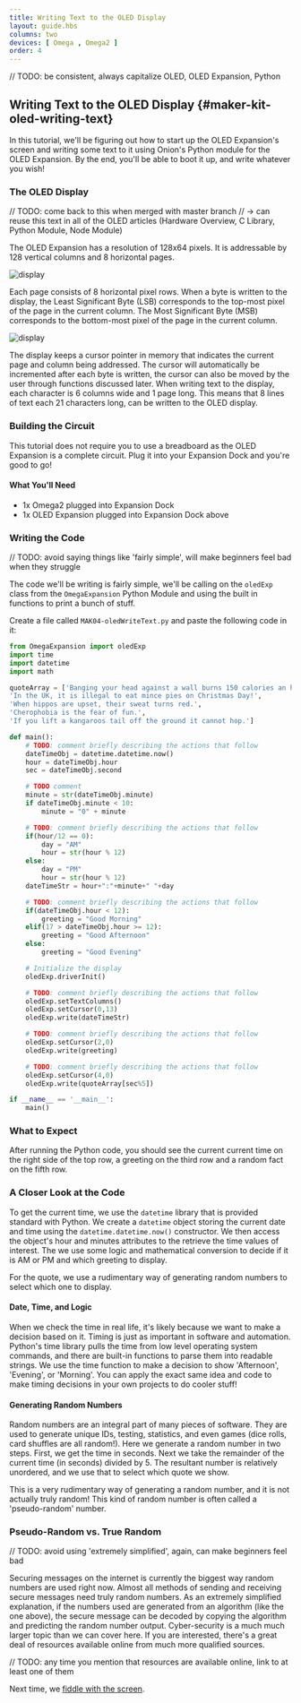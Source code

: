 ```yaml
---
title: Writing Text to the OLED Display
layout: guide.hbs
columns: two
devices: [ Omega , Omega2 ]
order: 4
---
```


// TODO: be consistent, always capitalize OLED, OLED Expansion, Python

## Writing Text to the OLED Display {#maker-kit-oled-writing-text}

In this tutorial, we'll be figuring out how to start up the OLED Expansion's screen and writing some text to it using Onion's Python module for the OLED Expansion. By the end, you'll be able to boot it up, and write whatever you wish!


### The OLED Display

// TODO: come back to this when merged with master branch
//	-> can reuse this text in all of the OLED articles (Hardware Overview, C Library, Python Module, Node Module)

The OLED Expansion has a resolution of 128x64 pixels. It is addressable by 128 vertical columns and 8 horizontal pages.

![display](https://raw.githubusercontent.com/OnionIoT/Onion-Docs/master/Omega2/Documentation/Hardware-Overview/img/oled-expansion-column-rows.png)

Each page consists of 8 horizontal pixel rows. When a byte is written to the display, the Least Significant Byte (LSB) corresponds to the top-most pixel of the page in the current column. The Most Significant Byte (MSB) corresponds to the bottom-most pixel of the page in the current column.

![display](https://raw.githubusercontent.com/OnionIoT/Onion-Docs/master/Omega2/Documentation/Hardware-Overview/img/oled-expansion-not-colored-in.png)

The display keeps a cursor pointer in memory that indicates the current page and column being addressed. The cursor will automatically be incremented after each byte is written, the cursor can also be moved by the user through functions discussed later. When writing text to the display, each character is 6 columns wide and 1 page long. This means that 8 lines of text each 21 characters long, can be written to the OLED display.

### Building the Circuit

This tutorial does not require you to use a breadboard as the OLED Expansion is a complete circuit. Plug it into your Expansion Dock and you're good to go!

#### What You'll Need

* 1x Omega2 plugged into Expansion Dock
* 1x OLED Expansion plugged into Expansion Dock above

### Writing the Code

// TODO: avoid saying things like 'fairly simple', will make beginners feel bad when they struggle

The code we'll be writing is fairly simple, we'll be calling on the `oledExp` class from the `OmegaExpansion` Python Module and using the built in functions to print a bunch of stuff.

Create a file called `MAK04-oledWriteText.py` and paste the following code in it:

``` python
from OmegaExpansion import oledExp
import time
import datetime
import math

quoteArray = ['Banging your head against a wall burns 150 calories an hour.',
'In the UK, it is illegal to eat mince pies on Christmas Day!',
'When hippos are upset, their sweat turns red.',
'Cherophobia is the fear of fun.',
'If you lift a kangaroos tail off the ground it cannot hop.']

def main():
    # TODO: comment briefly describing the actions that follow
    dateTimeObj = datetime.datetime.now()
    hour = dateTimeObj.hour
    sec = dateTimeObj.second

    # TODO comment
    minute = str(dateTimeObj.minute)
    if dateTimeObj.minute < 10:
        minute = "0" + minute

    # TODO: comment briefly describing the actions that follow
    if(hour/12 == 0):
        day = "AM"
        hour = str(hour % 12)
    else:
        day = "PM"
        hour = str(hour % 12)
    dateTimeStr = hour+":"+minute+" "+day

    # TODO: comment briefly describing the actions that follow
    if(dateTimeObj.hour < 12):
        greeting = "Good Morning"
    elif(17 > dateTimeObj.hour >= 12):
        greeting = "Good Afternoon"
    else:
        greeting = "Good Evening"

    # Initialize the display
    oledExp.driverInit()

    # TODO: comment briefly describing the actions that follow
    oledExp.setTextColumns()
    oledExp.setCursor(0,13)
    oledExp.write(dateTimeStr)

    # TODO: comment briefly describing the actions that follow
    oledExp.setCursor(2,0)
    oledExp.write(greeting)

    # TODO: comment briefly describing the actions that follow
    oledExp.setCursor(4,0)
    oledExp.write(quoteArray[sec%5])

if __name__ == '__main__':
    main()
```

### What to Expect

After running the Python code, you should see the current current time on the right side of the top row, a greeting on the third row and a random fact on the fifth row.

<!-- // TODO: IMAGE add gif of the results -->

### A Closer Look at the Code

To get the current time, we use the `datetime` library that is provided standard with Python. We create a `datetime` object storing the current date and time using the `datetime.datetime.now()` constructor. We then access the object's hour and minutes attributes to the retrieve the time values of interest. The we use some logic and mathematical conversion to decide if it is AM or PM and which greeting to display.

For the quote, we use a rudimentary way of generating random numbers to select which one to display.

#### Date, Time, and Logic

When we check the time in real life, it's likely because we want to make a decision based on it. Timing is just as important in software and automation. Python's time library pulls the time from low level operating system commands, and there are built-in functions to parse them into readable strings. We use the time function to make a decision to show 'Afternoon', 'Evening', or 'Morning'. You can apply the exact same idea and code to make timing decisions in your own projects to do cooler stuff!

#### Generating Random Numbers

Random numbers are an integral part of many pieces of software. They are used to generate unique IDs, testing, statistics, and even games (dice rolls, card shuffles are all random!). Here we generate a random number in two steps. First, we get the time in seconds. Next we take the remainder of the current time (in seconds) divided by 5. The resultant number is relatively unordered, and we use that to select which quote we show.

This is a very rudimentary  way of generating a random number, and it is not actually truly random! This kind of random number is often called a 'pseudo-random' number.

### Pseudo-Random vs. True Random

// TODO: avoid using 'extremely simplified', again, can make beginners feel bad

Securing messages on the internet is currently the biggest way random numbers are used right now. Almost all methods of sending and receiving secure messages need truly random numbers. As an extremely simplified explanation, if the numbers used are generated from an algorithm (like the one above), the secure message can be decoded by copying the algorithm and predicting the random number output. Cyber-security is a much much larger topic than we can cover here. If you are interested, there's a great deal of resources available online from much more qualified sources.

// TODO: any time you mention that resources are available online, link to at least one of them

Next time, we [fiddle with the screen](#maker-kit-oled-change-settings).
